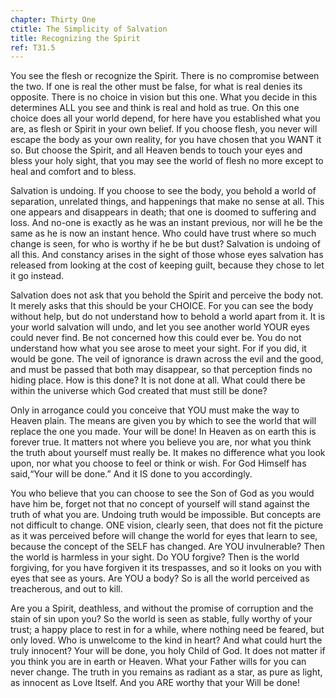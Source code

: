```yaml
---
chapter: Thirty One
ctitle: The Simplicity of Salvation
title: Recognizing the Spirit
ref: T31.5
---
```


You see the flesh or recognize the Spirit. There is no compromise
between the two. If one is real the other must be false, for what is
real denies its opposite. There is no choice in vision but this one.
What you decide in this determines ALL you see and think is real and
hold as true. On this one choice does all your world depend, for here
have you established what you are, as flesh or Spirit in your own
belief. If you choose flesh, you never will escape the body as your own
reality, for you have chosen that you WANT it so. But choose the Spirit,
and all Heaven bends to touch your eyes and bless your holy sight, that
you may see the world of flesh no more except to heal and comfort and to
bless.

Salvation is undoing. If you choose to see the body, you behold a world
of separation, unrelated things, and happenings that make no sense at
all. This one appears and disappears in death; that one is doomed to
suffering and loss. And no-one is exactly as he was an instant previous,
nor will he be the same as he is now an instant hence. Who could have
trust where so much change is seen, for who is worthy if he be but dust?
Salvation is undoing of all this. And constancy arises in the sight of
those whose eyes salvation has released from looking at the cost of
keeping guilt, because they chose to let it go instead.

Salvation does not ask that you behold the Spirit and perceive the body
not. It merely asks that this should be your CHOICE. For you can see the
body without help, but do not understand how to behold a world apart
from it. It is your world salvation will undo, and let you see another
world YOUR eyes could never find. Be not concerned how this could ever
be. You do not understand how what you see arose to meet your sight. For
if you did, it would be gone. The veil of ignorance is drawn across the
evil and the good, and must be passed that both may disappear, so that
perception finds no hiding place. How is this done? It is not done at
all. What could there be within the universe which God created that must
still be done?

Only in arrogance could you conceive that YOU must make the way to
Heaven plain. The means are given you by which to see the world that
will replace the one you made. Your will be done! In Heaven as on earth
this is forever true. It matters not where you
believe you are, nor what you think the truth about yourself must really
be. It makes no difference what you look upon, nor what you choose to
feel or think or wish. For God Himself has said,“Your will be done.” And
it IS done to you accordingly.

You who believe that you can choose to see the Son of God as you would
have him be, forget not that no concept of yourself will stand against
the truth of what you are. Undoing truth would be impossible. But
concepts are not difficult to change. ONE vision, clearly seen, that
does not fit the picture as it was perceived before will change the
world for eyes that learn to see, because the concept of the SELF has
changed. Are YOU invulnerable? Then the world is harmless in your sight.
Do YOU forgive? Then is the world forgiving, for you have forgiven it
its trespasses, and so it looks on you with eyes that see as yours. Are
YOU a body? So is all the world perceived as treacherous, and out to
kill.

Are you a Spirit, deathless, and without the promise of corruption and
the stain of sin upon you? So the world is seen as stable, fully worthy
of your trust; a happy place to rest in for a while, where nothing need
be feared, but only loved. Who is unwelcome to the kind in heart? And
what could hurt the truly innocent? Your will be done, you holy Child of
God. It does not matter if you think you are in earth or Heaven. What
your Father wills for you can never change. The truth in you remains as
radiant as a star, as pure as light, as innocent as Love Itself. And you
ARE worthy that your Will be done!


